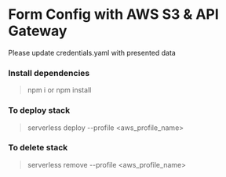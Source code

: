 # Form Config with AWS S3 & API Gateway
    
Please update credentials.yaml with presented data

### Install dependencies

> npm i or npm install

### To deploy stack

> serverless deploy --profile <aws_profile_name>

### To delete stack 

> serverless remove --profile <aws_profile_name>